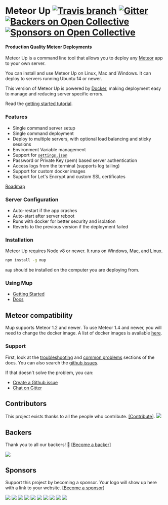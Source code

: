 # Meteor Up [![Travis branch](https://img.shields.io/travis/zodern/meteor-up/master.svg?style=flat-square)](https://travis-ci.org/zodern/meteor-up/) [![Gitter](https://img.shields.io/gitter/room/meteor-up/Lobby.svg?style=flat-square)](https://gitter.im/meteor-up/Lobby) [![Backers on Open Collective](https://opencollective.com/meteor-up/backers/badge.svg)](#backers) [![Sponsors on Open Collective](https://opencollective.com/meteor-up/sponsors/badge.svg)](#sponsors)

#### Production Quality Meteor Deployments

Meteor Up is a command line tool that allows you to deploy any [Meteor](http://meteor.com) app to your own server.

You can install and use Meteor Up on Linux, Mac and Windows. It can deploy to servers running Ubuntu 14 or newer.

This version of Meteor Up is powered by [Docker](http://www.docker.com/), making deployment easy to manage and reducing server specific errors.

Read the [getting started tutorial](http://meteor-up.com/getting-started.html).

### Features

* Single command server setup
* Single command deployment
* Deploy to multiple servers, with optional load balancing and sticky sessions
* Environment Variable management
* Support for [`settings.json`](http://docs.meteor.com/#meteor_settings)
* Password or Private Key (pem) based server authentication
* Access logs from the terminal (supports log tailing)
* Support for custom docker images
* Support for Let's Encrypt and custom SSL certificates

[Roadmap](ROADMAP.md)

### Server Configuration

* Auto-restart if the app crashes
* Auto-start after server reboot
* Runs with docker for better security and isolation
* Reverts to the previous version if the deployment failed

### Installation

Meteor Up requires Node v8 or newer. It runs on Windows, Mac, and Linux.

```bash
npm install -g mup
```

`mup` should be installed on the computer you are deploying from.

### Using Mup
- [Getting Started](http://meteor-up.com/getting-started.html)
- [Docs](http://meteor-up.com/docs.html)

## Meteor compatibility

Mup supports Meteor 1.2 and newer.
To use Meteor 1.4 and newer, you will need to change the docker image. A list of docker images is available [here](http://meteor-up.com/docs#meteor-support).

### Support

First, look at the [troubleshooting](http://meteor-up.com/docs.html#troubleshooting) and [common problems](http://meteor-up.com/docs.html#common-problems) sections of the docs. You can also search the [github issues](https://github.com/zodern/meteor-up/issues).

If that doesn't solve the problem, you can:

- [Create a Github issue](https://github.com/zodern/meteor-up/issues/new)
- [Chat on Gitter](https://gitter.im/meteor-up/Lobby)

## Contributors

This project exists thanks to all the people who contribute. [[Contribute]](CONTRIBUTING.md).
<a href="graphs/contributors"><img src="https://opencollective.com/meteor-up/contributors.svg?width=890" /></a>


## Backers

Thank you to all our backers! 🙏 [[Become a backer](https://opencollective.com/meteor-up#backer)]

<a href="https://opencollective.com/meteor-up#backers" target="_blank"><img src="https://opencollective.com/meteor-up/backers.svg?width=890"></a>


## Sponsors

Support this project by becoming a sponsor. Your logo will show up here with a link to your website. [[Become a sponsor](https://opencollective.com/meteor-up#sponsor)]

<a href="https://opencollective.com/meteor-up/sponsor/0/website" target="_blank"><img src="https://opencollective.com/meteor-up/sponsor/0/avatar.svg"></a>
<a href="https://opencollective.com/meteor-up/sponsor/1/website" target="_blank"><img src="https://opencollective.com/meteor-up/sponsor/1/avatar.svg"></a>
<a href="https://opencollective.com/meteor-up/sponsor/2/website" target="_blank"><img src="https://opencollective.com/meteor-up/sponsor/2/avatar.svg"></a>
<a href="https://opencollective.com/meteor-up/sponsor/3/website" target="_blank"><img src="https://opencollective.com/meteor-up/sponsor/3/avatar.svg"></a>
<a href="https://opencollective.com/meteor-up/sponsor/4/website" target="_blank"><img src="https://opencollective.com/meteor-up/sponsor/4/avatar.svg"></a>
<a href="https://opencollective.com/meteor-up/sponsor/5/website" target="_blank"><img src="https://opencollective.com/meteor-up/sponsor/5/avatar.svg"></a>
<a href="https://opencollective.com/meteor-up/sponsor/6/website" target="_blank"><img src="https://opencollective.com/meteor-up/sponsor/6/avatar.svg"></a>
<a href="https://opencollective.com/meteor-up/sponsor/7/website" target="_blank"><img src="https://opencollective.com/meteor-up/sponsor/7/avatar.svg"></a>
<a href="https://opencollective.com/meteor-up/sponsor/8/website" target="_blank"><img src="https://opencollective.com/meteor-up/sponsor/8/avatar.svg"></a>
<a href="https://opencollective.com/meteor-up/sponsor/9/website" target="_blank"><img src="https://opencollective.com/meteor-up/sponsor/9/avatar.svg"></a>
